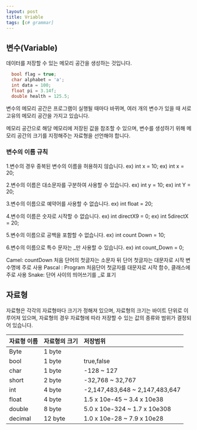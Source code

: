 ```yaml
---
layout: post
title: Vriable
tags: [c# grammar]
---
```


## 변수(Variable)


데이터를 저장할 수 있는 메모리 공간을 생성하는 것입니다.

~~~c#
  bool flag = true;
  char alphabet = 'a';
  int data = 100;
  float pi = 3.14f;
  double health = 125.5;
~~~

변수의 메모리 공간은 프로그램이 실행될 때마다 바뀌며,
여러 개의 변수가 있을 때 서로 고유의 메모리 공간을 가지고 있습니다.

메모리 공간으로 해당 메모리에 저장된 값을 참조할 수 있으며,
변수를 생성하기 위해 메모리 공간의 크기를 지정해주는 자료형을 선언해야 합니다.

### 변수의 이름 규칙


1.변수의 경우 중복된 변수의 이름을 허용하지 않습니다.
ex) int x = 10;
ex) int x = 20;

2.변수의 이름은 대소문자를 구분하여 사용할 수 있습니다.
ex) int y = 10;
ex) int Y = 20;

3.변수의 이름으로 예약어를 사용할 수 없습니다.
ex) int float = 20;

4.변수의 이름은 숫자로 시작할 수 없습니다.
ex) int directX9 = 0;
ex) int 5directX = 20;

5.변수의 이름으로 공백을 포함할 수 없습니다.
ex) int count Down = 10;

6.변수의 이름으로 특수 문자는 _만 사용할 수 있습니다.
ex) int count_Down = 0;

Camel: countDown 처음 단어의 첫글자는 소문자 뒤 단어 첫글자는 대문자로 시작 변수명에 주로 사용
Pascal : Program 처음단어 첫글자를 대문자로 시작 함수, 클래스에 주로 사용
Snake: 단어 사이의 띄어쓰기를 _로 표기

## 자료형


자료형은 각각의 자료형마다 크기가 정해져 있으며, 자료형의 크기는
바이트 단위로 이루어져 있으며, 자료형의 경우 자료형에 따라 저장할
수 있는 값의 종류와 범위가 결정되어 있습니다.

| 자료형 이름 | 자료형의 크기 | 저장범위 |
| :----------- |:------------ | :------------------- |
| Byte | 1 byte |  |
| bool | 1 byte | true,false |
| char | 1 byte | -128 ~ 127 |
| short | 2 byte | -32,768 ~ 32,767 |
| int | 4 byte | -2,147,483,648 ~ 2,147,483,647 |
| float | 4 byte | 1.5 x 10e-45 ~ 3.4 x 10e38  |
| double | 8 byte | 5.0 x 10e-324 ~ 1.7 x 10e308  |
| decimal | 12 byte | 1.0 x 10e-28 ~ 7.9 x 10e28 |
